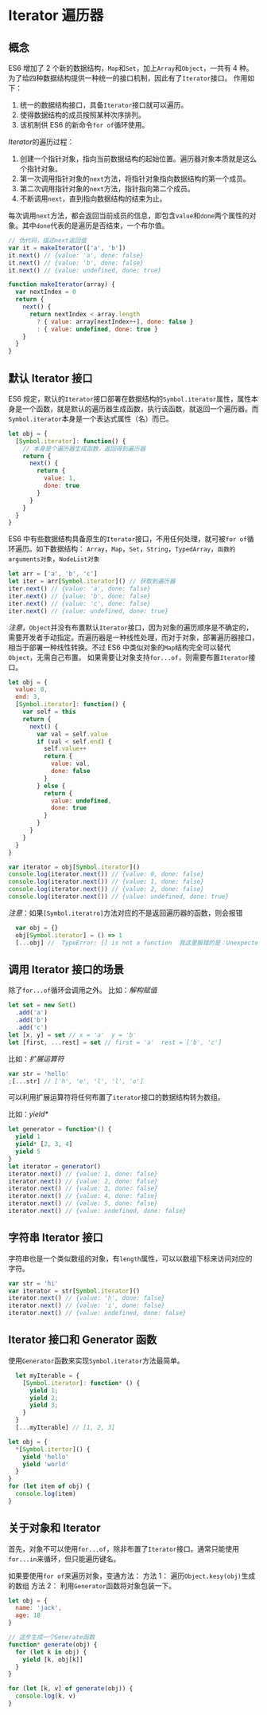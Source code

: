 # Iterator 遍历器

## 概念

ES6 增加了 2 个新的数据结构，`Map`和`Set`，加上`Array`和`Object`，一共有 4 种。为了给四种数据结构提供一种统一的接口机制，因此有了`Iterator`接口。
作用如下：

1.  统一的数据结构接口，具备`Iterator`接口就可以遍历。
2.  使得数据结构的成员按照某种次序排列。
3.  该机制供 ES6 的新命令`for of`循环使用。

*Iterator*的遍历过程：

1.  创建一个指针对象，指向当前数据结构的起始位置。遍历器对象本质就是这么个指针对象。
2.  第一次调用指针对象的`next`方法，将指针对象指向数据结构的第一个成员。
3.  第二次调用指针对象的`next`方法，指针指向第二个成员。
4.  不断调用`next`，直到指向数据结构的结束为止。

每次调用`next`方法，都会返回当前成员的信息，即包含`value`和`done`两个属性的对象。其中`done`代表的是遍历是否结束，一个布尔值。

```js
// 伪代码，描述next返回值
var it = makeIterator(['a', 'b'])
it.next() // {value: 'a', done: false}
it.next() // {value: 'b', done: false}
it.next() // {value: undefined, done: true}

function makeIterator(array) {
  var nextIndex = 0
  return {
    next() {
      return nextIndex < array.length
        ? { value: array[nextIndex++], done: false }
        : { value: undefined, done: true }
    }
  }
}
```

## 默认 Iterator 接口

ES6 规定，默认的`Iterator`接口部署在数据结构的`Symbol.iterator`属性，属性本身是一个函数，就是默认的遍历器生成函数，执行该函数，就返回一个遍历器。而`Symbol.iterator`本身是一个表达式属性（名）而已。

```js
let obj = {
  [Symbol.iterator]: function() {
    // 本身是个遍历器生成函数，返回得到遍历器
    return {
      next() {
        return {
          value: 1,
          done: true
        }
      }
    }
  }
}
```

ES6 中有些数据结构具备原生的`Iterator`接口，不用任何处理，就可被`for of`循环遍历。如下数据结构：
`Array`，`Map`，`Set`，`String`，`TypedArray`，`函数的arguments对象`，`NodeList对象`

```js
let arr = ['a', 'b', 'c']
let iter = arr[Symbol.iterator]() // 获取到遍历器
iter.next() // {value: 'a', done: false}
iter.next() // {value: 'b', done: false}
iter.next() // {value: 'c', done: false}
iter.next() // {value: undefined, done: true}
```

_注意_，`Object`并没有布置默认`Iterator`接口，因为对象的遍历顺序是不确定的，需要开发者手动指定。而遍历器是一种线性处理，而对于对象，部署遍历器接口，相当于部署一种线性转换。不过 ES6 中类似对象的`Map`结构完全可以替代`Object`，无需自己布置。
如果需要让对象支持`for...of`，则需要布置`Iterator`接口。

```js
let obj = {
  value: 0,
  end: 3,
  [Symbol.iterator]: function() {
    var self = this
    return {
      next() {
        var val = self.value
        if (val < self.end) {
          self.value++
          return {
            value: val,
            done: false
          }
        } else {
          return {
            value: undefined,
            done: true
          }
        }
      }
    }
  }
}

var iterator = obj[Symbol.iterator]()
console.log(iterator.next()) // {value: 0, done: false}
console.log(iterator.next()) // {value: 1, done: false}
console.log(iterator.next()) // {value: 2, done: false}
console.log(iterator.next()) // {value: undefined, done: true}
```

_注意_：如果`[Symbol.iteratro]`方法对应的不是返回遍历器的函数，则会报错

```js
  var obj = {}
  obj[Symbol.iterator] = () => 1
  [...obj] //  TypeError: [] is not a function  我这里报错的是：Unexpected token
```

## 调用 Iterator 接口的场景

除了`for...of`循环会调用之外。
比如：_解构赋值_

```js
let set = new Set()
  .add('a')
  .add('b')
  .add('c')
let [x, y] = set // x = 'a'  y = 'b'
let [first, ...rest] = set // first = 'a'  rest = ['b', 'c']
```

比如：_扩展运算符_

```js
var str = 'hello'
;[...str] // ['h', 'e', 'l', 'l', 'o']
```

可以利用扩展运算符将任何布置了`iterator`接口的数据结构转为数组。

比如：_yield\*_

```js
let generator = function*() {
  yield 1
  yield* [2, 3, 4]
  yield 5
}
let iterator = generator()
iterator.next() // {value: 1, done: false}
iterator.next() // {value: 2, done: false}
iterator.next() // {value: 3, done: false}
iterator.next() // {value: 4, done: false}
iterator.next() // {value: 5, done: false}
iterator.next() // {value: undefined, done: false}
```

## 字符串 Iterator 接口

字符串也是一个类似数组的对象，有`length`属性，可以以数组下标来访问对应的字符。

```js
var str = 'hi'
var iterator = str[Symbol.iterator]()
iterator.next() // {value: 'h', done: false}
iterator.next() // {value: 'i', done: false}
iterator.next() // {value: undefined, done: false}
```

## Iterator 接口和 Generator 函数

使用`Generator`函数来实现`Symbol.iterator`方法最简单。

```js
  let myIterable = {
    [Symbol.iterator]: function* () {
      yield 1;
      yield 2;
      yield 3;
    }
  }
  [...myIterable] // [1, 2, 3]
```

```js
let obj = {
  *[Symbol.itertor]() {
    yield 'hello'
    yield 'world'
  }
}
for (let item of obj) {
  console.log(item)
}
```

## 关于对象和 Iterator

首先，对象不可以使用`for...of`，除非布置了`Iterator`接口。通常只能使用`for...in`来循环，但只能遍历键名。

如果要使用`for of`来遍历对象，变通方法：
方法 1： 遍历`Object.kesy(obj)`生成的数组
方法 2： 利用`Generator`函数将对象包装一下。

```js
let obj = {
  name: 'jack',
  age: 18
}

// 这步生成一个Generate函数
function* generate(obj) {
  for (let k in obj) {
    yield [k, obj[k]]
  }
}

for (let [k, v] of generate(obj)) {
  console.log(k, v)
}
```
